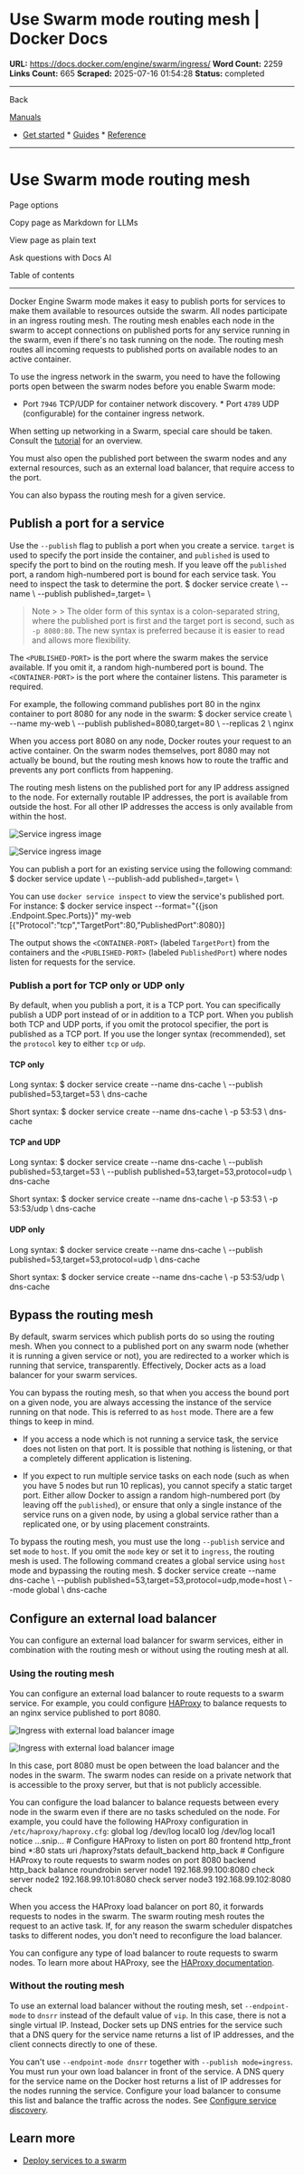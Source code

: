 # Use Swarm mode routing mesh | Docker Docs

**URL:** https://docs.docker.com/engine/swarm/ingress/
**Word Count:** 2259
**Links Count:** 665
**Scraped:** 2025-07-16 01:54:28
**Status:** completed

---

Back

[Manuals](https://docs.docker.com/manuals/)

  * [Get started](https://docs.docker.com/get-started/)   * [Guides](https://docs.docker.com/guides/)   * [Reference](https://docs.docker.com/reference/)

* * *

# Use Swarm mode routing mesh

Page options

Copy page as Markdown for LLMs

View page as plain text

Ask questions with Docs AI

Table of contents

* * *

Docker Engine Swarm mode makes it easy to publish ports for services to make them available to resources outside the swarm. All nodes participate in an ingress routing mesh. The routing mesh enables each node in the swarm to accept connections on published ports for any service running in the swarm, even if there's no task running on the node. The routing mesh routes all incoming requests to published ports on available nodes to an active container.

To use the ingress network in the swarm, you need to have the following ports open between the swarm nodes before you enable Swarm mode:

  * Port `7946` TCP/UDP for container network discovery.   * Port `4789` UDP \(configurable\) for the container ingress network.

When setting up networking in a Swarm, special care should be taken. Consult the [tutorial](https://docs.docker.com/engine/swarm/swarm-tutorial/#open-protocols-and-ports-between-the-hosts) for an overview.

You must also open the published port between the swarm nodes and any external resources, such as an external load balancer, that require access to the port.

You can also bypass the routing mesh for a given service.

## Publish a port for a service

Use the `--publish` flag to publish a port when you create a service. `target` is used to specify the port inside the container, and `published` is used to specify the port to bind on the routing mesh. If you leave off the `published` port, a random high-numbered port is bound for each service task. You need to inspect the task to determine the port.               $ docker service create \       --name <SERVICE-NAME> \       --publish published=<PUBLISHED-PORT>,target=<CONTAINER-PORT> \       <IMAGE>     

> Note >  > The older form of this syntax is a colon-separated string, where the published port is first and the target port is second, such as `-p 8080:80`. The new syntax is preferred because it is easier to read and allows more flexibility.

The `<PUBLISHED-PORT>` is the port where the swarm makes the service available. If you omit it, a random high-numbered port is bound. The `<CONTAINER-PORT>` is the port where the container listens. This parameter is required.

For example, the following command publishes port 80 in the nginx container to port 8080 for any node in the swarm:               $ docker service create \       --name my-web \       --publish published=8080,target=80 \       --replicas 2 \       nginx     

When you access port 8080 on any node, Docker routes your request to an active container. On the swarm nodes themselves, port 8080 may not actually be bound, but the routing mesh knows how to route the traffic and prevents any port conflicts from happening.

The routing mesh listens on the published port for any IP address assigned to the node. For externally routable IP addresses, the port is available from outside the host. For all other IP addresses the access is only available from within the host.

![Service ingress image](https://docs.docker.com/engine/swarm/images/ingress-routing-mesh.webp)

![Service ingress image](https://docs.docker.com/engine/swarm/images/ingress-routing-mesh.webp)

You can publish a port for an existing service using the following command:               $ docker service update \       --publish-add published=<PUBLISHED-PORT>,target=<CONTAINER-PORT> \       <SERVICE>     

You can use `docker service inspect` to view the service's published port. For instance:               $ docker service inspect --format="{{json .Endpoint.Spec.Ports}}" my-web          [{"Protocol":"tcp","TargetPort":80,"PublishedPort":8080}]     

The output shows the `<CONTAINER-PORT>` \(labeled `TargetPort`\) from the containers and the `<PUBLISHED-PORT>` \(labeled `PublishedPort`\) where nodes listen for requests for the service.

### Publish a port for TCP only or UDP only

By default, when you publish a port, it is a TCP port. You can specifically publish a UDP port instead of or in addition to a TCP port. When you publish both TCP and UDP ports, if you omit the protocol specifier, the port is published as a TCP port. If you use the longer syntax \(recommended\), set the `protocol` key to either `tcp` or `udp`.

#### TCP only

Long syntax:               $ docker service create --name dns-cache \       --publish published=53,target=53 \       dns-cache     

Short syntax:               $ docker service create --name dns-cache \       -p 53:53 \       dns-cache     

#### TCP and UDP

Long syntax:               $ docker service create --name dns-cache \       --publish published=53,target=53 \       --publish published=53,target=53,protocol=udp \       dns-cache     

Short syntax:               $ docker service create --name dns-cache \       -p 53:53 \       -p 53:53/udp \       dns-cache     

#### UDP only

Long syntax:               $ docker service create --name dns-cache \       --publish published=53,target=53,protocol=udp \       dns-cache     

Short syntax:               $ docker service create --name dns-cache \       -p 53:53/udp \       dns-cache     

## Bypass the routing mesh

By default, swarm services which publish ports do so using the routing mesh. When you connect to a published port on any swarm node \(whether it is running a given service or not\), you are redirected to a worker which is running that service, transparently. Effectively, Docker acts as a load balancer for your swarm services.

You can bypass the routing mesh, so that when you access the bound port on a given node, you are always accessing the instance of the service running on that node. This is referred to as `host` mode. There are a few things to keep in mind.

  * If you access a node which is not running a service task, the service does not listen on that port. It is possible that nothing is listening, or that a completely different application is listening.

  * If you expect to run multiple service tasks on each node \(such as when you have 5 nodes but run 10 replicas\), you cannot specify a static target port. Either allow Docker to assign a random high-numbered port \(by leaving off the `published`\), or ensure that only a single instance of the service runs on a given node, by using a global service rather than a replicated one, or by using placement constraints.

To bypass the routing mesh, you must use the long `--publish` service and set `mode` to `host`. If you omit the `mode` key or set it to `ingress`, the routing mesh is used. The following command creates a global service using `host` mode and bypassing the routing mesh.               $ docker service create --name dns-cache \       --publish published=53,target=53,protocol=udp,mode=host \       --mode global \       dns-cache     

## Configure an external load balancer

You can configure an external load balancer for swarm services, either in combination with the routing mesh or without using the routing mesh at all.

### Using the routing mesh

You can configure an external load balancer to route requests to a swarm service. For example, you could configure [HAProxy](https://www.haproxy.org) to balance requests to an nginx service published to port 8080.

![Ingress with external load balancer image](https://docs.docker.com/engine/swarm/images/ingress-lb.webp)

![Ingress with external load balancer image](https://docs.docker.com/engine/swarm/images/ingress-lb.webp)

In this case, port 8080 must be open between the load balancer and the nodes in the swarm. The swarm nodes can reside on a private network that is accessible to the proxy server, but that is not publicly accessible.

You can configure the load balancer to balance requests between every node in the swarm even if there are no tasks scheduled on the node. For example, you could have the following HAProxy configuration in `/etc/haproxy/haproxy.cfg`:               global             log /dev/log    local0             log /dev/log    local1 notice     ...snip...          # Configure HAProxy to listen on port 80     frontend http_front        bind *:80        stats uri /haproxy?stats        default_backend http_back          # Configure HAProxy to route requests to swarm nodes on port 8080     backend http_back        balance roundrobin        server node1 192.168.99.100:8080 check        server node2 192.168.99.101:8080 check        server node3 192.168.99.102:8080 check

When you access the HAProxy load balancer on port 80, it forwards requests to nodes in the swarm. The swarm routing mesh routes the request to an active task. If, for any reason the swarm scheduler dispatches tasks to different nodes, you don't need to reconfigure the load balancer.

You can configure any type of load balancer to route requests to swarm nodes. To learn more about HAProxy, see the [HAProxy documentation](https://cbonte.github.io/haproxy-dconv/).

### Without the routing mesh

To use an external load balancer without the routing mesh, set `--endpoint-mode` to `dnsrr` instead of the default value of `vip`. In this case, there is not a single virtual IP. Instead, Docker sets up DNS entries for the service such that a DNS query for the service name returns a list of IP addresses, and the client connects directly to one of these.

You can't use `--endpoint-mode dnsrr` together with `--publish mode=ingress`. You must run your own load balancer in front of the service. A DNS query for the service name on the Docker host returns a list of IP addresses for the nodes running the service. Configure your load balancer to consume this list and balance the traffic across the nodes. See [Configure service discovery](https://docs.docker.com/engine/swarm/networking/#configure-service-discovery).

## Learn more

  * [Deploy services to a swarm](https://docs.docker.com/engine/swarm/services/)
